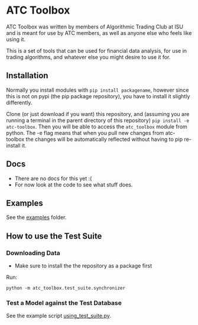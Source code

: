 # ATC Toolbox
ATC Toolbox was written by members of Algorithmic Trading Club at ISU and is meant for use by ATC members, as well as anyone else who feels like using it. 

This is a set of tools that can be used for financial data analysis, for use in trading algorithms, and whatever else you might desire to use it for.

## Installation

Normally you install modules with `pip install packagename`, however since this is not on pypi (the pip package repository), you have to install it slightly differently.

Clone (or just download if you want) this repository, and (assuming you are running a terminal in the parent directory of this repository) `pip install -e atc-toolbox`. Then you will be able to access the `atc_toolbox` module from python. The -e flag means that when you pull new changes from atc-toolbox the changes will be automatically reflected without having to pip re-install it.

## Docs
- There are no docs for this yet :(
- For now look at the code to see what stuff does.

## Examples

See the [examples](./examples) folder.

## How to use the Test Suite

### Downloading Data
- Make sure to install the the repository as a package first

Run:
```
python -m atc_toolbox.test_suite.synchronizer
```

### Test a Model against the Test Database
See the example script [using_test_suite.py](./examples/using_test_suite.py).
